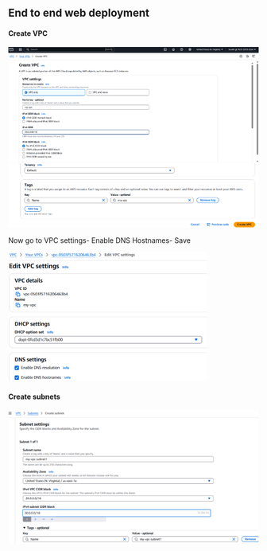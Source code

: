 ## End to end web deployment
#### Create VPC
![img_1.png](.github/images/img_1.png)
![img.png](.github/images/img.png)

   Now go to VPC settings- Enable DNS Hostnames- Save

![img_1.png](.github/images/img_4.png)

#### Create subnets
![img.png](.github/images/img_3.png)

